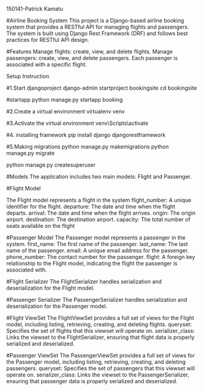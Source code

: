 150141-Patrick Kamatu
 

#Airline Booking System
This project is a Django-based airline booking system that provides a RESTful API for managing flights and passengers. The system is built using Django Rest Framework (DRF) and follows best practices for RESTful API design.

#Features
 Manage flights: create, view, and delete flights.
 Manage passengers: create, view, and delete passengers.
 Each passenger is associated with a specific flight.


 Setup Instruction

 #1.Start djangoproject
 django-admin startproject bookingsite
 cd bookingsite

 #startapp
 python manage.py startapp booking


#2.Create a virtual environment
virtualenv venv

#3.Activate the virtual environment
venv\Scripts\activate

#4. installing framework
pip install django djangorestframework

#5.Making migrations
python manage.py makemigrations
python manage.py migrate

python manage.py createsuperuser

#Models
The application includes two main models: Flight and Passenger.

#Flight Model

The Flight model represents a flight in the system
flight_number: A unique identifier for the flight.
departure: The date and time when the flight departs.
arrival: The date and time when the flight arrives.
origin: The origin airport.
destination: The destination airport.
capacity: The total number of seats available on the flight

#Passenger Model
The Passenger model represents a passenger in the system.
first_name: The first name of the passenger.
last_name: The last name of the passenger.
email: A unique email address for the passenger.
phone_number: The contact number for the passenger.
flight: A foreign key relationship to the Flight model, indicating the flight the passenger is associated with.

#Flight Serializer
The FlightSerializer handles serialization and deserialization for the Flight model.

#Passenger Serializer
The PassengerSerializer handles serialization and deserialization for the Passenger model.

#Flight ViewSet
The FlightViewSet provides a full set of views for the Flight model, including listing, retrieving, creating, and deleting flights.
    queryset: Specifies the set of flights that this viewset will operate on.
    serializer_class: Links the viewset to the FlightSerializer, ensuring that flight data is properly serialized and deserialized. 


#Passenger ViewSet
The PassengerViewSet provides a full set of views for the Passenger model, including listing, retrieving, creating, and deleting passengers.
     queryset: Specifies the set of passengers that this viewset will operate on.
    serializer_class: Links the viewset to the PassengerSerializer, ensuring that passenger data is properly serialized and deserialized.








